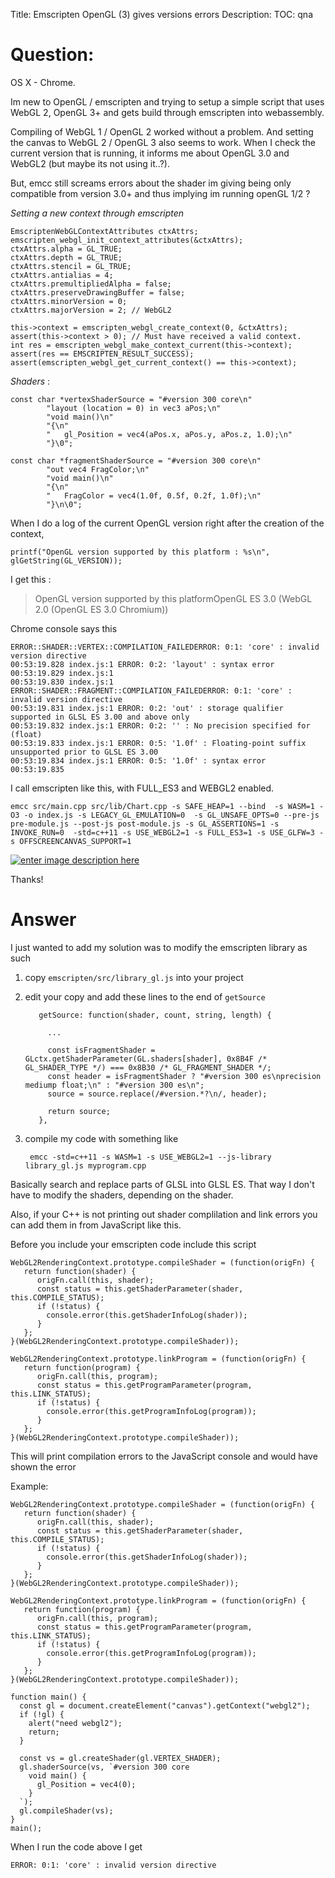 Title: Emscripten OpenGL (3) gives versions errors
Description:
TOC: qna

# Question:

OS X - Chrome.

Im new to OpenGL / emscripten and trying to setup a simple script that uses WebGL 2, OpenGL 3+ and gets build through emscripten into webassembly. 

Compiling of WebGL 1 / OpenGL 2 worked without a problem. And setting the canvas to WebGL 2 / OpenGL 3 also seems to work. When I check the current version that is running,  it informs me about OpenGL 3.0 and WebGL2 (but maybe its not using it..?). 

But, emcc still screams errors about the shader im giving being only compatible from version 3.0+ and thus implying im running openGL 1/2 ?

*Setting a new context through emscripten*

    EmscriptenWebGLContextAttributes ctxAttrs;
    emscripten_webgl_init_context_attributes(&ctxAttrs);
    ctxAttrs.alpha = GL_TRUE;
    ctxAttrs.depth = GL_TRUE;
    ctxAttrs.stencil = GL_TRUE;
    ctxAttrs.antialias = 4;
    ctxAttrs.premultipliedAlpha = false;
    ctxAttrs.preserveDrawingBuffer = false;
    ctxAttrs.minorVersion = 0;
    ctxAttrs.majorVersion = 2; // WebGL2

    this->context = emscripten_webgl_create_context(0, &ctxAttrs);
    assert(this->context > 0); // Must have received a valid context.
    int res = emscripten_webgl_make_context_current(this->context);
    assert(res == EMSCRIPTEN_RESULT_SUCCESS);
    assert(emscripten_webgl_get_current_context() == this->context);

*Shaders* : 

    const char *vertexShaderSource = "#version 300 core\n"
            "layout (location = 0) in vec3 aPos;\n"
            "void main()\n"
            "{\n"
            "   gl_Position = vec4(aPos.x, aPos.y, aPos.z, 1.0);\n"
            "}\0";

    const char *fragmentShaderSource = "#version 300 core\n"
            "out vec4 FragColor;\n"
            "void main()\n"
            "{\n"
            "   FragColor = vec4(1.0f, 0.5f, 0.2f, 1.0f);\n"
            "}\n\0";

When I do a log of the current OpenGL version right after the creation of the context,

    printf("OpenGL version supported by this platform : %s\n", glGetString(GL_VERSION));

I get this :

> OpenGL version supported by this platformOpenGL ES 3.0 (WebGL 2.0
> (OpenGL ES 3.0 Chromium))

Chrome console says this

    ERROR::SHADER::VERTEX::COMPILATION_FAILEDERROR: 0:1: 'core' : invalid version directive
    00:53:19.828 index.js:1 ERROR: 0:2: 'layout' : syntax error
    00:53:19.829 index.js:1
    00:53:19.830 index.js:1 ERROR::SHADER::FRAGMENT::COMPILATION_FAILEDERROR: 0:1: 'core' : invalid version directive
    00:53:19.831 index.js:1 ERROR: 0:2: 'out' : storage qualifier supported in GLSL ES 3.00 and above only
    00:53:19.832 index.js:1 ERROR: 0:2: '' : No precision specified for (float)
    00:53:19.833 index.js:1 ERROR: 0:5: '1.0f' : Floating-point suffix unsupported prior to GLSL ES 3.00
    00:53:19.834 index.js:1 ERROR: 0:5: '1.0f' : syntax error
    00:53:19.835 

I call emscripten like this, with FULL_ES3 and WEBGL2 enabled.

    emcc src/main.cpp src/lib/Chart.cpp -s SAFE_HEAP=1 --bind  -s WASM=1 -O3 -o index.js -s LEGACY_GL_EMULATION=0  -s GL_UNSAFE_OPTS=0 --pre-js pre-module.js --post-js post-module.js -s GL_ASSERTIONS=1 -s INVOKE_RUN=0  -std=c++11 -s USE_WEBGL2=1 -s FULL_ES3=1 -s USE_GLFW=3 -s OFFSCREENCANVAS_SUPPORT=1

[![enter image description here][1]][1]



  [1]: https://i.stack.imgur.com/cosYs.png

Thanks!

# Answer

I just wanted to add my solution was to modify the emscripten library as such

1. copy `emscripten/src/library_gl.js` into your project

2. edit your copy and add these lines to the end of `getSource` 

          getSource: function(shader, count, string, length) {

            ...

            const isFragmentShader = GLctx.getShaderParameter(GL.shaders[shader], 0x8B4F /* GL_SHADER_TYPE */) === 0x8B30 /* GL_FRAGMENT_SHADER */;
            const header = isFragmentShader ? "#version 300 es\nprecision mediump float;\n" : "#version 300 es\n";
            source = source.replace(/#version.*?\n/, header);

            return source;
          },

3. compile my code with something like

        emcc -std=c++11 -s WASM=1 -s USE_WEBGL2=1 --js-library library_gl.js myprogram.cpp 

Basically search and replace parts of GLSL into GLSL ES. That way I don't have to modify the shaders, depending on the shader.

Also, if your C++ is not printing out shader complilation and link errors you can add them in from JavaScript like this.  

Before you include your emscripten code include this script

    WebGL2RenderingContext.prototype.compileShader = (function(origFn) {
       return function(shader) {
          origFn.call(this, shader);
          const status = this.getShaderParameter(shader, this.COMPILE_STATUS);
          if (!status) {
            console.error(this.getShaderInfoLog(shader));
          }
       };
    }(WebGL2RenderingContext.prototype.compileShader));
    
    WebGL2RenderingContext.prototype.linkProgram = (function(origFn) {
       return function(program) {
          origFn.call(this, program);
          const status = this.getProgramParameter(program, this.LINK_STATUS);
          if (!status) {
            console.error(this.getProgramInfoLog(program));
          }
       };
    }(WebGL2RenderingContext.prototype.compileShader));

This will print compilation errors to the JavaScript console and would have shown the error

Example:

<!-- begin snippet: js hide: true console: true babel: false -->

<!-- language: lang-js -->

    WebGL2RenderingContext.prototype.compileShader = (function(origFn) {
       return function(shader) {
          origFn.call(this, shader);
          const status = this.getShaderParameter(shader, this.COMPILE_STATUS);
          if (!status) {
            console.error(this.getShaderInfoLog(shader));
          }
       };
    }(WebGL2RenderingContext.prototype.compileShader));

    WebGL2RenderingContext.prototype.linkProgram = (function(origFn) {
       return function(program) {
          origFn.call(this, program);
          const status = this.getProgramParameter(program, this.LINK_STATUS);
          if (!status) {
            console.error(this.getProgramInfoLog(program));
          }
       };
    }(WebGL2RenderingContext.prototype.compileShader));

    function main() {
      const gl = document.createElement("canvas").getContext("webgl2");
      if (!gl) {
        alert("need webgl2");
        return;
      }
      
      const vs = gl.createShader(gl.VERTEX_SHADER);
      gl.shaderSource(vs, `#version 300 core
        void main() {
          gl_Position = vec4(0);
        }
      `);
      gl.compileShader(vs);
    }
    main();

<!-- end snippet -->

When I run the code above I get

    ERROR: 0:1: 'core' : invalid version directive


